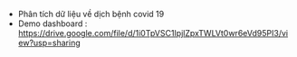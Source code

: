 - Phân tích dữ liệu về dịch bệnh covid 19
- Demo dashboard : https://drive.google.com/file/d/1i0TpVSC1IpjlZpxTWLVt0wr6eVd95PI3/view?usp=sharing


